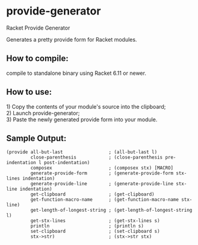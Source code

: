 # provide-generator
Racket Provide Generator

Generates a pretty provide form for Racket modules.

<h2>How to compile:</h2>
compile to standalone binary using Racket 6.11 or newer.

<h2>How to use:</h2>
1) Copy the contents of your module's source into the clipboard;<br>
2) Launch provide-generator;<br>
3) Paste the newly generated provide form into your module.

<h2>Sample Output:</h2>

<pre><code>(provide all-but-last                 ; (all-but-last l)
         close-parenthesis            ; (close-parenthesis pre-indentation l post-indentation)
         composex                     ; (composex stx) [MACRO]
         generate-provide-form        ; (generate-provide-form stx-lines indentation)
         generate-provide-line        ; (generate-provide-line stx-line indentation)
         get-clipboard                ; (get-clipboard)
         get-function-macro-name      ; (get-function-macro-name stx-line)
         get-length-of-longest-string ; (get-length-of-longest-string l)
         get-stx-lines                ; (get-stx-lines s)
         println                      ; (println s)
         set-clipboard                ; (set-clipboard s)
         stx->str)                    ; (stx->str stx)</code></pre>
